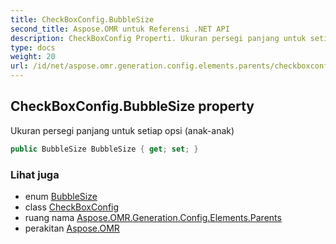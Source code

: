 ```yaml
---
title: CheckBoxConfig.BubbleSize
second_title: Aspose.OMR untuk Referensi .NET API
description: CheckBoxConfig Properti. Ukuran persegi panjang untuk setiap opsi anakanak
type: docs
weight: 20
url: /id/net/aspose.omr.generation.config.elements.parents/checkboxconfig/bubblesize/
---
```

## CheckBoxConfig.BubbleSize property

Ukuran persegi panjang untuk setiap opsi (anak-anak)

```csharp
public BubbleSize BubbleSize { get; set; }
```

### Lihat juga

* enum [BubbleSize](../../../aspose.omr.generation/bubblesize/)
* class [CheckBoxConfig](../)
* ruang nama [Aspose.OMR.Generation.Config.Elements.Parents](../../checkboxconfig/)
* perakitan [Aspose.OMR](../../../)


